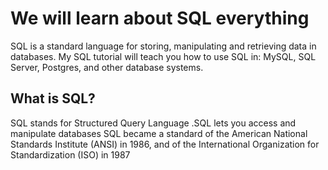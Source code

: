 # We will learn about SQL everything

SQL is a standard language for storing, manipulating and retrieving data in databases.
My SQL tutorial will teach you how to use SQL in: MySQL, SQL Server,  Postgres, and other database systems.

## What is SQL?
SQL stands for Structured Query Language
.SQL lets you access and manipulate databases
SQL became a standard of the American National Standards Institute (ANSI) in 1986, and of the International Organization for Standardization (ISO) in 1987